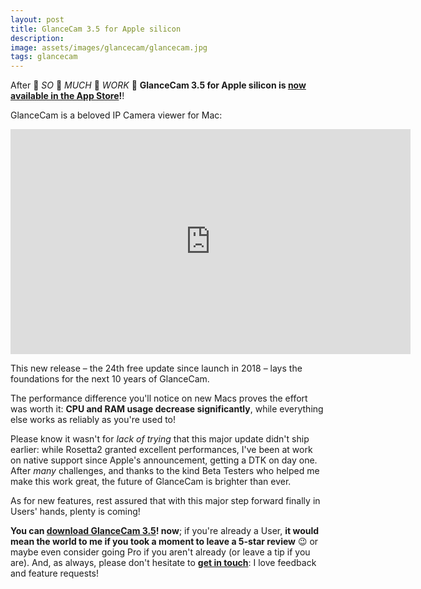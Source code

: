 ```yaml
---
layout: post
title: GlanceCam 3.5 for Apple silicon
description:
image: assets/images/glancecam/glancecam.jpg
tags: glancecam
---
```

After 👏 _SO_ 👏 _MUCH_ 👏 _WORK_ 👏 **GlanceCam 3.5 for Apple silicon is [now available in the App Store](https://itunes.apple.com/us/app/glancecam-ip-webcam-viewer/id1360797896?l=it&ls=1&mt=12)!**!

GlanceCam is a beloved IP Camera viewer for Mac:

<p align="center">
	<iframe src="https://player.vimeo.com/video/517800053" width="640" height="360" frameborder="0" allow="autoplay; fullscreen; picture-in-picture" allowfullscreen></iframe>
</p>

This new release – the 24th free update since launch in 2018 – lays the foundations for the next 10 years of GlanceCam.

The performance difference you'll notice on new Macs proves the effort was worth it: **CPU and RAM usage decrease significantly**, while everything else works as reliably as you're used to!

Please know it wasn't for _lack of trying_ that this major update didn't ship earlier: while Rosetta2 granted excellent performances, I've been at work on native support since Apple's announcement, getting a DTK on day one.
After _many_ challenges, and thanks to the kind Beta Testers who helped me make this work great, the future of GlanceCam is brighter than ever.

As for new features, rest assured that with this major step forward finally in Users' hands, plenty is coming!

**You can [download GlanceCam 3.5](https://itunes.apple.com/us/app/glancecam-ip-webcam-viewer/id1360797896?l=it&ls=1&mt=12)! now**; if you're already a User, **it would mean the world to me if you took a moment to leave a 5-star review** 😉 or maybe even consider going Pro if you aren't already (or leave a tip if you are). And, as always, please don't hesitate to **[get in touch](mailto:support@cdf1982.com)**: I love feedback and feature requests!